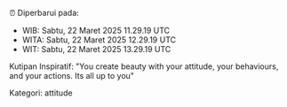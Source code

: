 ⏰ Diperbarui pada:
- WIB: Sabtu, 22 Maret 2025 11.29.19 UTC
- WITA: Sabtu, 22 Maret 2025 12.29.19 UTC
- WIT: Sabtu, 22 Maret 2025 13.29.19 UTC

Kutipan Inspiratif:
"You create beauty with your attitude, your behaviours, and your actions. Its all up to you"


Kategori: attitude

